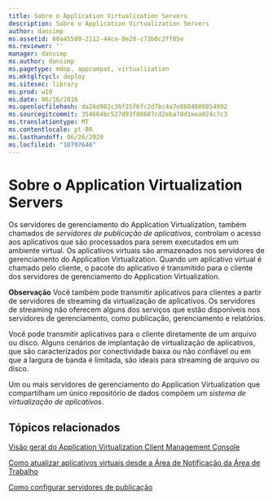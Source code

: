 ```yaml
---
title: Sobre o Application Virtualization Servers
description: Sobre o Application Virtualization Servers
author: dansimp
ms.assetid: 60a45509-2112-44ca-8e28-c73b0c2ff85e
ms.reviewer: ''
manager: dansimp
ms.author: dansimp
ms.pagetype: mdop, appcompat, virtualization
ms.mktglfcycl: deploy
ms.sitesec: library
ms.prod: w10
ms.date: 06/16/2016
ms.openlocfilehash: da26d982c36f25f6fc2d7bc4a7e8684808854992
ms.sourcegitcommit: 354664bc527d93f80687cd2eba70d1eea024c7c3
ms.translationtype: MT
ms.contentlocale: pt-BR
ms.lasthandoff: 06/26/2020
ms.locfileid: "10797646"
---
```

# Sobre o Application Virtualization Servers


Os servidores de gerenciamento do Application Virtualization, também chamados de *servidores de publicação de aplicativos*, controlam o acesso aos aplicativos que são processados para serem executados em um ambiente virtual. Os aplicativos virtuais são armazenados nos servidores de gerenciamento do Application Virtualization. Quando um aplicativo virtual é chamado pelo cliente, o pacote do aplicativo é transmitido para o cliente dos servidores de gerenciamento do Application Virtualization.

**Observação**  Você também pode transmitir aplicativos para clientes a partir de servidores de streaming da virtualização de aplicativos. Os servidores de streaming não oferecem alguns dos serviços que estão disponíveis nos servidores de gerenciamento, como publicação, gerenciamento e relatórios.

Você pode transmitir aplicativos para o cliente diretamente de um arquivo ou disco. Alguns cenários de implantação de virtualização de aplicativos, que são caracterizados por conectividade baixa ou não confiável ou em que a largura de banda é limitada, são ideais para streaming de arquivo ou disco.

 

Um ou mais servidores de gerenciamento do Application Virtualization que compartilham um único repositório de dados compõem um *sistema de virtualização de aplicativos*.

## Tópicos relacionados


[Visão geral do Application Virtualization Client Management Console](application-virtualization-client-management-console-overview.md)

[Como atualizar aplicativos virtuais desde a Área de Notificação da Área de Trabalho](how-to-refresh-virtual-applications-from-the-desktop-notification-area.md)

[Como configurar servidores de publicação](how-to-set-up-publishing-servers.md)

 

 





